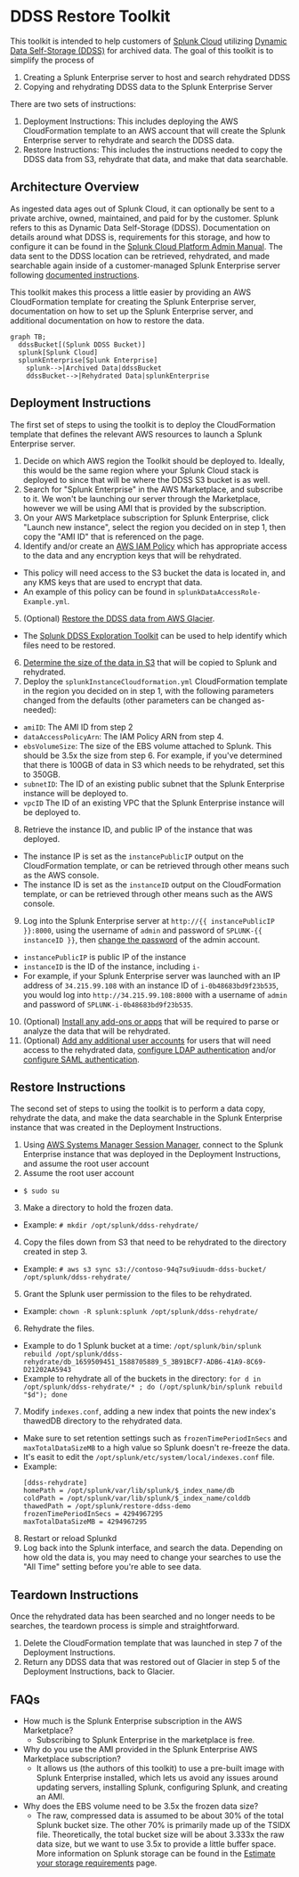 # DDSS Restore Toolkit

This toolkit is intended to help customers of [Splunk Cloud](https://www.splunk.com/en_us/products/splunk-cloud-platform.html) utilizing [Dynamic Data Self-Storage (DDSS)](https://docs.splunk.com/Documentation/SplunkCloud/latest/Service/SplunkCloudservice#Dynamic_Data_Self-Storage_.28DDSS.29) for archived data.  The goal of this toolkit is to simplify the process of
1. Creating a Splunk Enterprise server to host and search rehydrated DDSS 
2. Copying and rehydrating DDSS data to the Splunk Enterprise Server

There are two sets of instructions:
1. Deployment Instructions: This includes deploying the AWS CloudFormation template to an AWS account that will create the Splunk Enterprise server to rehydrate and search the DDSS data.
2. Restore Instructions: This includes the instructions needed to copy the DDSS data from S3, rehydrate that data, and make that data searchable.



## Architecture Overview
As ingested data ages out of Splunk Cloud, it can optionally be sent to a private archive, owned, maintained, and paid for by the customer.  Splunk refers to this as Dynamic Data Self-Storage (DDSS).  Documentation on details around what DDSS is, requirements for this storage, and how to configure it can be found in the [Splunk Cloud Platform Admin Manual](https://docs.splunk.com/Documentation/SplunkCloud/latest/Admin/DataSelfStorage).  The data sent to the DDSS location can be retrieved, rehydrated, and made searchable again inside of a customer-managed Splunk Enterprise server following [documented instructions](https://docs.splunk.com/Documentation/SplunkCloud/latest/Admin/DataSelfStorage#Restore_indexed_data_from_a_self_storage_location).

This toolkit makes this process a little easier by providing an AWS CloudFormation template for creating the Splunk Enterprise server, documentation on how to set up the Splunk Enterprise server, and additional documentation on how to restore the data.

```mermaid
graph TB;
  ddssBucket[(Splunk DDSS Bucket)]
  splunk[Splunk Cloud]
  splunkEnterprise[Splunk Enterprise]
    splunk-->|Archived Data|ddssBucket
    ddssBucket-->|Rehydrated Data|splunkEnterprise
```


## Deployment Instructions
The first set of steps to using the toolkit is to deploy the CloudFormation template that defines the relevant AWS resources to launch a Splunk Enterprise server.

1. Decide on which AWS region the Toolkit should be deployed to.  Ideally, this would be the same region where your Splunk Cloud stack is deployed to since that will be where the DDSS S3 bucket is as well.
2. Search for "Splunk Enterprise" in the AWS Marketplace, and subscribe to it.  We won't be launching our server through the Marketplace, however we will be using AMI that is provided by the subscription.
3. On your AWS Marketplace subscription for Splunk Enterprise, click "Launch new instance", select the region you decided on in step 1, then copy the "AMI ID" that is referenced on the page.
4. Identify and/or create an [AWS IAM Policy](https://docs.aws.amazon.com/IAM/latest/UserGuide/access_policies.html) which has appropriate access to the data and any encryption keys that will be rehydrated.  
  - This policy will need access to the S3 bucket the data is located in, and any KMS keys that are used to encrypt that data.
  - An example of this policy can be found in `splunkDataAccessRole-Example.yml`.
5. (Optional) [Restore the DDSS data from AWS Glacier](https://docs.aws.amazon.com/AmazonS3/latest/userguide/restoring-objects.html).
  - The [Splunk DDSS Exploration Toolkit](https://github.com/pdreeves/splunk-ddss-exploration-toolkit) can be used to help identify which files need to be restored.
6. [Determine the size of the data in S3](https://aws.amazon.com/blogs/storage/find-out-the-size-of-your-amazon-s3-buckets/) that will be copied to Splunk and rehydrated.
7. Deploy the `splunkInstanceCloudformation.yml` CloudFormation template in the region you decided on in step 1, with the following parameters changed from the defaults (other parameters can be changed as-needed):
  - `amiID`: The AMI ID from step 2
  - `dataAccessPolicyArn`: The IAM Policy ARN from step 4.
  - `ebsVolumeSize`: The size of the EBS volume attached to Splunk.  This should be 3.5x the size from step 6.  For example, if you've determined that there is 100GB of data in S3 which needs to be rehydrated, set this to 350GB.
  - `subnetID`: The ID of an existing public subnet that the Splunk Enterprise instance will be deployed to.
  - `vpcID` The ID of an existing VPC that the Splunk Enterprise instance will be deployed to.
8. Retrieve the instance ID, and public IP of the instance that was deployed.
  - The instance IP is set as the `instancePublicIP` output on the CloudFormation template, or can be retrieved through other means such as the AWS console.
  - The instance ID is set as the `instanceID` output on the CloudFormation template, or can be retrieved through other means such as the AWS console.
9. Log into the Splunk Enterprise server at `http://{{ instancePublicIP }}:8000`, using the username of `admin` and password of `SPLUNK-{{ instanceID }}`, then [change the password](https://docs.splunk.com/Documentation/Splunk/latest/Security/Changeapassword) of the admin account.
  - `instancePublicIP` is public IP of the instance
  - `instanceID` is the ID of the instance, including `i-`
  - For example, if your Splunk Enterprise server was launched with an IP address of `34.215.99.108` with an instance ID of `i-0b48683bd9f23b535`, you would log into `http://34.215.99.108:8000` with a username of `admin` and password of `SPLUNK-i-0b48683bd9f23b535`.
10. (Optional) [Install any add-ons or apps](https://docs.splunk.com/Documentation/AddOns/released/Overview/Singleserverinstall) that will be required to parse or analyze the data that will be rehydrated.
11. (Optional) [Add any additional user accounts](https://docs.splunk.com/Documentation/Splunk/latest/Security/Addandeditusers) for users that will need access to the rehydrated data, [configure LDAP authentication](https://docs.splunk.com/Documentation/Splunk/latest/Security/SetupuserauthenticationwithLDAP) and/or [configure SAML authentication](https://docs.splunk.com/Documentation/Splunk/latest/Security/HowSAMLSSOworks).


## Restore Instructions
The second set of steps to using the toolkit is to perform a data copy, rehydrate the data, and make the data searchable in the Splunk Enterprise instance that was created in the Deployment Instructions.

1. Using [AWS Systems Manager Session Manager](https://docs.aws.amazon.com/systems-manager/latest/userguide/session-manager-working-with-sessions-start.html), connect to the Splunk Enterprise instance that was deployed in the Deployment Instructions, and assume the root user account
2. Assume the root user account
  - `$ sudo su`
3. Make a directory to hold the frozen data.
  - Example: `# mkdir /opt/splunk/ddss-rehydrate/`
4. Copy the files down from S3 that need to be rehydrated to the directory created in step 3.
  - Example: `# aws s3 sync s3://contoso-94q7su9iuudm-ddss-bucket/ /opt/splunk/ddss-rehydrate/`
5. Grant the Splunk user permission to the files to be rehydrated.
  - Example: `chown -R splunk:splunk /opt/splunk/ddss-rehydrate/`
6. Rehydrate the files.
  - Example to do 1 Splunk bucket at a time: `/opt/splunk/bin/splunk rebuild /opt/splunk/ddss-rehydrate/db_1659509451_1588705889_5_3B91BCF7-ADB6-41A9-8C69-D21202AA5943`
  - Example to rehydrate all of the buckets in the directory: `for d in /opt/splunk/ddss-rehydrate/* ; do (/opt/splunk/bin/splunk rebuild "$d"); done`
7.  Modify `indexes.conf`, adding a new index that points the new index's thawedDB directory to the rehydrated data.
  - Make sure to set retention settings such as `frozenTimePeriodInSecs` and `maxTotalDataSizeMB` to a high value so Splunk doesn't re-freeze the data.
  - It's easit to edit the `/opt/splunk/etc/system/local/indexes.conf` file.
  - Example:
      ```
      [ddss-rehydrate]
      homePath = /opt/splunk/var/lib/splunk/$_index_name/db
      coldPath = /opt/splunk/var/lib/splunk/$_index_name/colddb
      thawedPath = /opt/splunk/restore-ddss-demo
      frozenTimePeriodInSecs = 4294967295
      maxTotalDataSizeMB = 4294967295
      ```
8. Restart or reload Splunkd
9. Log back into the Splunk interface, and search the data.  Depending on how old the data is, you may need to change your searches to use the "All Time" setting before you're able to see data.


## Teardown Instructions
Once the rehydrated data has been searched and no longer needs to be searches, the teardown process is simple and straightforward.

1. Delete the CloudFormation template that was launched in step 7 of the Deployment Instructions.
2. Return any DDSS data that was restored out of Glacier in step 5 of the Deployment Instructions, back to Glacier.


## FAQs
- How much is the Splunk Enterprise subscription in the AWS Marketplace?
  - Subscribing to Splunk Enterprise in the marketplace is free.
- Why do you use the AMI provided in the Splunk Enterprise AWS Marketplace subscription?
  - It allows us (the authors of this toolkit) to use a pre-built image with Splunk Enterprise installed, which lets us avoid any issues around updating servers, installing Splunk, configuring Splunk, and creating an AMI.
- Why does the EBS volume need to be 3.5x the frozen data size?
  - The raw, compressed data is assumed to be about 30% of the total Splunk bucket size.  The other 70% is primarily made up of the TSIDX file.  Theoretically, the total bucket size will be about 3.333x the raw data size, but we want to use 3.5x to provide a little buffer space.  More information on Splunk storage can be found in the [Estimate your storage requirements](https://docs.splunk.com/Documentation/Splunk/latest/Capacity/Estimateyourstoragerequirements) page.